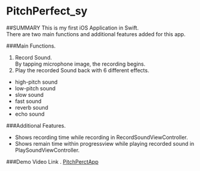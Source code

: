# PitchPerfect_sy
##SUMMARY
This is my first iOS Application in Swift.  
There are two main functions and additional features added for this app.  

###Main Functions.  
1. Record Sound.    
By tapping microphone image, the recording begins.    
2. Play the recorded Sound back with 6 different effects.  
  * high-pitch sound
  * low-pitch sound
  * slow sound
  * fast sound
  * reverb sound
  * echo sound

###Additional Features.   
* Shows recording time while recording in RecordSoundViewController.
* Shows remain time within progressview while playing recorded sound in PlaySoundViewController.  

###Demo Video Link . 
[PitchPerctApp](https://www.youtube.com/watch?v=Z5eMroswM-c)
